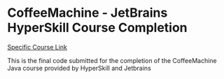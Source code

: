 # CoffeeMachine - JetBrains HyperSkill Course Completion

[Specific Course Link](https://hyperskill.org/projects/220)

This is the final code submitted for the completion of the CoffeeMachine Java course provided by HyperSkill and Jetbrains